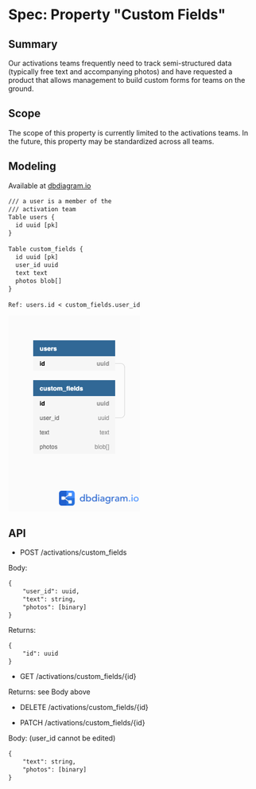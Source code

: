 # Spec: Property "Custom Fields"

## Summary
Our activations teams frequently need to track semi-structured data (typically free text and
accompanying photos) and have requested a product that allows management to build custom
forms for teams on the ground.

## Scope
The scope of this property is currently limited to the activations teams. In the future,
this property may be standardized across all teams.

## Modeling
Available at [dbdiagram.io](https://dbdiagram.io/d/61a013348c901501c0d32666)

```
/// a user is a member of the
/// activation team
Table users {
  id uuid [pk]
}

Table custom_fields {
  id uuid [pk]
  user_id uuid
  text text
  photos blob[]
}

Ref: users.id < custom_fields.user_id
```

![Model](custom_fields.png)

## API
- POST /activations/custom_fields

Body:
```
{
    "user_id": uuid,
    "text": string,
    "photos": [binary]
}
```

Returns:

```
{
    "id": uuid
}
```

- GET /activations/custom_fields/{id}

Returns: see Body above

- DELETE /activations/custom_fields/{id}

- PATCH /activations/custom_fields/{id}

Body: (user_id cannot be edited)

```
{
    "text": string,
    "photos": [binary]
}
```
